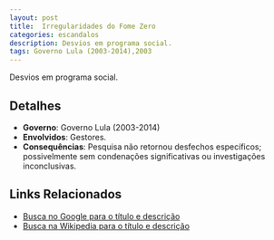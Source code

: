 ```yaml
---
layout: post
title:  Irregularidades do Fome Zero
categories: escandalos
description: Desvios em programa social.
tags: Governo Lula (2003-2014),2003
---
```


Desvios em programa social.

## Detalhes
- **Governo**: Governo Lula (2003-2014)
- **Envolvidos**: Gestores.
- **Consequências**: Pesquisa não retornou desfechos específicos; possivelmente sem condenações significativas ou investigações inconclusivas.

## Links Relacionados
- [Busca no Google para o título e descrição](https://www.google.com/search?q=Irregularidades%20do%20Fome%20Zero%20Desvios%20em%20programa%20social.%20Governo%20Lula%20%282003-2014%29)
- [Busca na Wikipedia para o título e descrição](https://en.wikipedia.org/w/index.php?search=Irregularidades%20do%20Fome%20Zero%20Desvios%20em%20programa%20social.%20Governo%20Lula%20%282003-2014%29)
